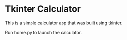 # Tkinter Calculator

This is a simple calculator app that was built using tkinter. 

Run home.py to launch the calculator.
